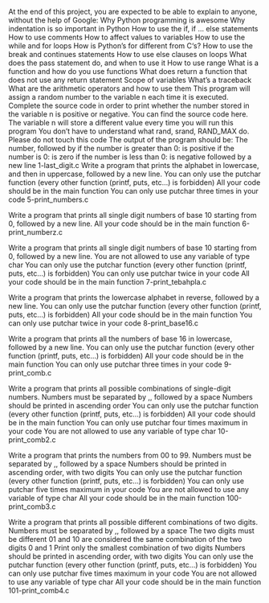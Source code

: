 At the end of this project, you are expected to be able to explain to anyone, without the help of Google:
Why Python programming is awesome
Why indentation is so important in Python
How to use the if, if ... else statements
How to use comments
How to affect values to variables
How to use the while and for loops
How is Python’s for different from C‘s?
How to use the break and continues statements
How to use else clauses on loops
What does the pass statement do, and when to use it
How to use range
What is a function and how do you use functions
What does return a function that does not use any return statement
Scope of variables
What’s a traceback
What are the arithmetic operators and how to use them
  This program will assign a random number to the variable n each time it is executed. Complete the source code in order to print whether the number stored in the variable n is positive or negative. You can find the source code here. The variable n will store a different value every time you will run this program You don’t have to understand what rand, srand, RAND_MAX do. Please do not touch this code The output of the program should be: The number, followed by if the number is greater than 0: is positive if the number is 0: is zero if the number is less than 0: is negative followed by a new line 1-last_digit.c
  Write a program that prints the alphabet in lowercase, and then in uppercase, followed by a new line. You can only use the putchar function (every other function (printf, puts, etc…) is forbidden) All your code should be in the main function You can only use putchar three times in your code 5-print_numbers.c

Write a program that prints all single digit numbers of base 10 starting from 0, followed by a new line. All your code should be in the main function 6-print_numberz.c

Write a program that prints all single digit numbers of base 10 starting from 0, followed by a new line. You are not allowed to use any variable of type char You can only use the putchar function (every other function (printf, puts, etc…) is forbidden) You can only use putchar twice in your code All your code should be in the main function 7-print_tebahpla.c

Write a program that prints the lowercase alphabet in reverse, followed by a new line. You can only use the putchar function (every other function (printf, puts, etc…) is forbidden) All your code should be in the main function You can only use putchar twice in your code 8-print_base16.c

Write a program that prints all the numbers of base 16 in lowercase, followed by a new line. You can only use the putchar function (every other function (printf, puts, etc…) is forbidden) All your code should be in the main function You can only use putchar three times in your code 9-print_comb.c

Write a program that prints all possible combinations of single-digit numbers. Numbers must be separated by ,, followed by a space Numbers should be printed in ascending order You can only use the putchar function (every other function (printf, puts, etc…) is forbidden) All your code should be in the main function You can only use putchar four times maximum in your code You are not allowed to use any variable of type char 10-print_comb2.c

Write a program that prints the numbers from 00 to 99. Numbers must be separated by ,, followed by a space Numbers should be printed in ascending order, with two digits You can only use the putchar function (every other function (printf, puts, etc…) is forbidden) You can only use putchar five times maximum in your code You are not allowed to use any variable of type char All your code should be in the main function 100-print_comb3.c

Write a program that prints all possible different combinations of two digits. Numbers must be separated by ,, followed by a space The two digits must be different 01 and 10 are considered the same combination of the two digits 0 and 1 Print only the smallest combination of two digits Numbers should be printed in ascending order, with two digits You can only use the putchar function (every other function (printf, puts, etc…) is forbidden) You can only use putchar five times maximum in your code You are not allowed to use any variable of type char All your code should be in the main function 101-print_comb4.c
